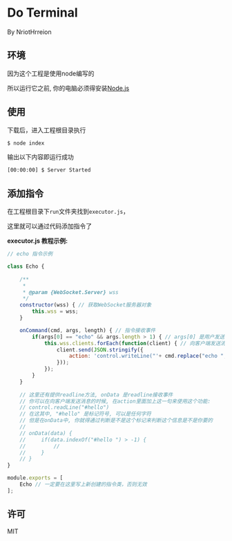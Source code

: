 # Do Terminal
By NriotHrreion

## 环境

因为这个工程是使用node编写的

所以运行它之前, 你的电脑必须得安装[Node.js](https://nodejs.org)

## 使用

下载后，进入工程根目录执行

```cmd
$ node index
```

输出以下内容即运行成功
```cmd
[00:00:00] $ Server Started
```

## 添加指令

在工程根目录下`run`文件夹找到`executor.js`，

这里就可以通过代码添加指令了

**executor.js 教程示例:**

```js
// echo 指令示例

class Echo {
    
    /**
     * 
     * @param {WebSocket.Server} wss 
     */
    constructor(wss) { // 获取WebSocket服务器对象
        this.wss = wss;
    }

    onCommand(cmd, args, length) { // 指令接收事件
        if(args[0] == "echo" && args.length > 1) { // args[0] 是用户发送的指令
            this.wss.clients.forEach(function(client) { // 向客户端发送消息
                client.send(JSON.stringify({
                    action: 'control.writeLine("'+ cmd.replace("echo ", "") +'")' // action 是在客户端运行的js代码
                }));
            });
        }
    }
    
    // 这里还有提供readline方法, onData 是readline接收事件
    // 你可以在向客户端发送消息的时候, 在action里面加上这一句来使用这个功能:
    // control.readLine("#hello")
    // 在这其中, "#hello" 是标记符号, 可以是任何字符
    // 但是在onData中, 你就得通过判断是不是这个标记来判断这个信息是不是你要的
    //
    // onData(data) {
    //     if(data.indexOf("#hello ") > -1) {
    //         //
    //     }
    // }
}

module.exports = [
    Echo // 一定要在这里写上新创建的指令类，否则无效
];
```

## 许可

MIT

